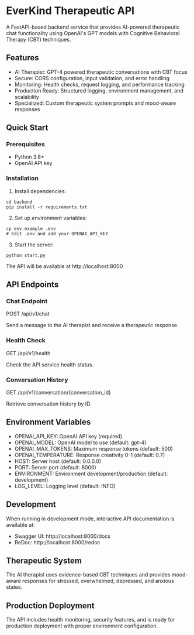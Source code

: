 # EverKind Therapeutic API

A FastAPI-based backend service that provides AI-powered therapeutic chat functionality using OpenAI's GPT models with Cognitive Behavioral Therapy (CBT) techniques.

## Features

- AI Therapist: GPT-4 powered therapeutic conversations with CBT focus
- Secure: CORS configuration, input validation, and error handling
- Monitoring: Health checks, request logging, and performance tracking
- Production Ready: Structured logging, environment management, and scalability
- Specialized: Custom therapeutic system prompts and mood-aware responses

## Quick Start

### Prerequisites

- Python 3.8+
- OpenAI API key

### Installation

1. Install dependencies:
```
cd backend
pip install -r requirements.txt
```

2. Set up environment variables:
```
cp env.example .env
# Edit .env and add your OPENAI_API_KEY
```

3. Start the server:
```
python start.py
```

The API will be available at http://localhost:8000

## API Endpoints

### Chat Endpoint
POST /api/v1/chat

Send a message to the AI therapist and receive a therapeutic response.

### Health Check
GET /api/v1/health

Check the API service health status.

### Conversation History
GET /api/v1/conversation/{conversation_id}

Retrieve conversation history by ID.

## Environment Variables

- OPENAI_API_KEY: OpenAI API key (required)
- OPENAI_MODEL: OpenAI model to use (default: gpt-4)
- OPENAI_MAX_TOKENS: Maximum response tokens (default: 500)
- OPENAI_TEMPERATURE: Response creativity 0-1 (default: 0.7)
- HOST: Server host (default: 0.0.0.0)
- PORT: Server port (default: 8000)
- ENVIRONMENT: Environment development/production (default: development)
- LOG_LEVEL: Logging level (default: INFO)

## Development

When running in development mode, interactive API documentation is available at:
- Swagger UI: http://localhost:8000/docs
- ReDoc: http://localhost:8000/redoc

## Therapeutic System

The AI therapist uses evidence-based CBT techniques and provides mood-aware responses for stressed, overwhelmed, depressed, and anxious states.

## Production Deployment

The API includes health monitoring, security features, and is ready for production deployment with proper environment configuration. 